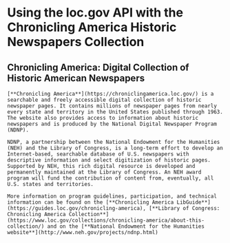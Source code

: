 # Using the loc.gov API with the Chronicling America Historic Newspapers Collection

## Chronicling America: Digital Collection of Historic American Newspapers
   
    [**Chronicling America**](https://chroniclingamerica.loc.gov/) is a searchable and freely accessible digital collection of historic newspaper pages. It contains millions of newspaper pages from nearly every state and territory in the United States published through 1963. The website also provides access to information about historic newspapers and is produced by the National Digital Newspaper Program (NDNP).
 
    NDNP, a partnership between the National Endowment for the Humanities (NEH) and the Library of Congress, is a long-term effort to develop an Internet-based, searchable database of U.S. newspapers with descriptive information and select digitization of historic pages. Supported by NEH, this rich digital resource is developed and permanently maintained at the Library of Congress. An NEH award program will fund the contribution of content from, eventually, all U.S. states and territories.
   
    More information on program guidelines, participation, and technical information can be found on the [**Chronicling America LibGuide**](https://guides.loc.gov/chronicling-america), [**Library of Congress: Chronicling America Collection**](https://www.loc.gov/collections/chronicling-america/about-this-collection/) and on the [**National Endowment for the Humanities website**](http://www.neh.gov/projects/ndnp.html)
  
